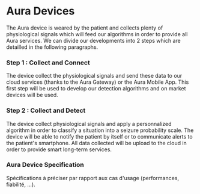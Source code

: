 # Aura Devices

The Aura device is weared by the patient and collects plenty of physiological signals which will feed our algorithms in order to provide all Aura services. We can divide our developments into 2 steps which are detailled in the following paragraphs.

### Step 1 : Collect and Connect

The device collect the physiological signals and send these data to our cloud services \(thanks to the Aura Gateway\) or the Aura Mobile App. This first step will be used to develop our detection algorithms and on market devices will be used.

### Step 2 : Collect and Detect

The device collect physiological signals and apply a personnalized algorithm in order to classify a situation into a seizure probability scale. The device will be able to notify the patient by itself or to communicate alerts to the patient's smartphone. All data collected will be upload to the cloud in order to provide smart long-term services.

### Aura Device Specification 

Spécifications à préciser par rapport aux cas d'usage \(performances, fiabilité, ...\).

